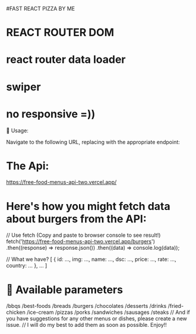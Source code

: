 #FAST REACT PIZZA BY ME

# REACT ROUTER DOM

# react router data loader

# swiper

# no responsive =))

🍞 Usage:

Navigate to the following URL, replacing <params> with the appropriate endpoint:

# The Api:

https://free-food-menus-api-two.vercel.app/<params>

# Here's how you might fetch data about burgers from the API:

// Use fetch (Copy and paste to browser console to see result!)
fetch('https://free-food-menus-api-two.vercel.app/burgers')
.then((response) => response.json())
.then((data) => console.log(data));

// What we have?
[
{
id: ...,
img: ...,
name: ...,
dsc: ...,
price: ...,
rate: ...,
country: ...
},
...
]

# 🍻 Available parameters

/bbqs
/best-foods
/breads
/burgers
/chocolates
/desserts
/drinks
/fried-chicken
/ice-cream
/pizzas
/porks
/sandwiches
/sausages
/steaks
// And if you have suggestions for any other menus or dishes, please create a new issue.
// I will do my best to add them as soon as possible. Enjoy!!
